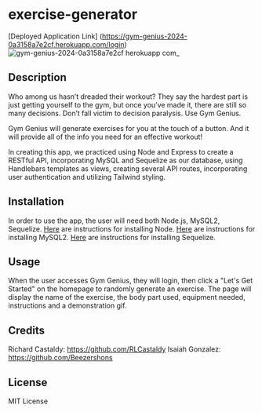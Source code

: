 # exercise-generator

[Deployed Application Link] (https://gym-genius-2024-0a3158a7e2cf.herokuapp.com/login)
![gym-genius-2024-0a3158a7e2cf herokuapp com_](https://github.com/ecbrudner/lyric-decoder/assets/148579054/08ca545f-be6a-4f1f-8c8e-810a82d44271)

## Description

Who among us hasn’t dreaded their workout?
They say the hardest part is just getting yourself to the gym, but once you’ve made it, there are still so many decisions.
Don’t fall victim to decision paralysis. Use Gym Genius.

Gym Genius will generate exercises for you at the touch of a button. 
And it will provide all of the info you need for an effective workout!

In creating this app, we practiced using Node and Express to create a RESTful API, incorporating MySQL and Sequelize as our database, using Handlebars templates as views, creating several API routes, incorporating user authentication and utilizing Tailwind styling.

## Installation

In order to use the app, the user will need both Node.js, MySQL2, Sequelize. [Here](https://nodejs.org/en/learn/getting-started/how-to-install-nodejs) are instructions for installing Node. [Here](https://coding-boot-camp.github.io/full-stack/mysql/mysql-installation-guide) are instructions for installing MySQL2. [Here](https://www.npmjs.com/package/sequelize) are instructions for installing Sequelize.

## Usage

When the user accesses Gym Genius, they will login, then click a "Let's Get Started" on the homepage to randomly generate an exercise. 
The page will display the name of the exercise, the body part used, equipment needed, instructions and a demonstration gif.

## Credits

Richard Castaldy: https://github.com/RLCastaldy
Isaiah Gonzalez: https://github.com/Beezershons

## License

MIT License
